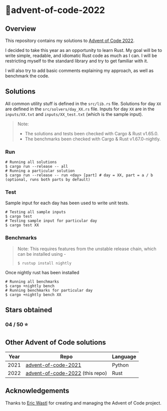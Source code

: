 # :christmas_tree:advent-of-code-2022

## Overview

This repository contains my solutions to [Advent of Code 2022](https://adventofcode.com/2022).

I decided to take this year as an opportunity to learn Rust. My goal will be to write simple, readable, and idiomatic Rust code as much as I can.
I will be restricting myself to the standard library and try to get familiar with it.

I will also try to add basic comments explaining my approach, as well as benchmark the code.

## Solutions

All common utility stuff is defined in the `src/lib.rs` file. Solutions for day `XX` are defined in the `src/solvers/day_XX.rs` file. Inputs
for day `XX` are in the `inputs/XX.txt` and `inputs/XX_test.txt` (which is the sample input).

> Note:
> - The solutions and tests been checked with Cargo & Rust v1.65.0.
> - The benchmarks been checked with Cargo & Rust v1.67.0-nightly.

### Run

```shell
# Running all solutions
$ cargo run --release -- all
# Running a particular solution
$ cargo run --release -- run <day> [part] # day = XX, part = a / b (optional, runs both parts by default)
```

### Test

Sample input for each day has been used to write unit tests.

```shell
# Testing all sample inputs
$ cargo test
# Testing sample input for particular day
$ cargo test XX
```

### Benchmarks

> Note: This requires features from the unstable release chain, which can be installed using -
> ```shell
> $ rustup install nightly
> ```

Once nightly rust has been installed
```shell
# Running all benchmarks
$ cargo +nightly bench
# Running benchmarks for particular day
$ cargo +nightly bench XX
```

## Stars obtained

### 04 / 50 :star:

## Other Advent of Code solutions

| Year | Repo | Language |
| ---- | ---- | -------- |
| 2021 | [advent-of-code-2021](https://github.com/v-shenoy/advent-of-code-2021) | Python |
| 2022 | [advent-of-code-2022](https://github.com/v-shenoy/advent-of-code-2022) (this repo) | Rust |


## Acknowledgements

Thanks to [Eric Wastl](https://github.com/topaz) for creating and managing the Advent of Code project.

